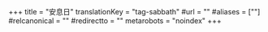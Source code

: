 +++
title = "安息日"
translationKey = "tag-sabbath"
#url = ""
#aliases = [""]
#relcanonical = ""
#redirectto = ""
metarobots = "noindex"
+++
